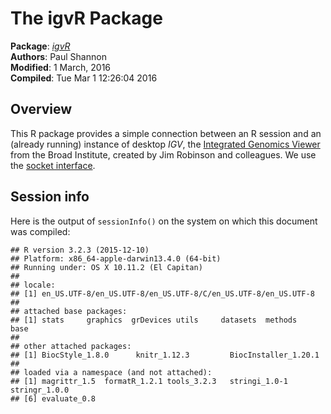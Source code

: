 <!--
% \VignetteIndexEntry{The igvR Package}
% \VignetteDepends{igvR}
% \VignetteEngine{knitr::knitr}
-->

<script type="text/javascript">
document.addEventListener("DOMContentLoaded", function() {
  document.querySelector("h1").className = "title";
});
</script>
<script type="text/javascript">
document.addEventListener("DOMContentLoaded", function() {
  var links = document.links;  
  for (var i = 0, linksLength = links.length; i < linksLength; i++)
    if (links[i].hostname != window.location.hostname)
      links[i].target = '_blank';
});
</script>

# The igvR Package

**Package**: *[igvR](http://bioconductor.org/packages/release/bioc/html/igvR.html)*<br />
**Authors**: Paul Shannon<br />
**Modified**: 1 March, 2016<br />
**Compiled**: Tue Mar  1 12:26:04 2016

## Overview

This R package provides a simple connection between an R session and an (already running) instance of desktop *IGV*,
the [Integrated Genomics Viewer](http://www.broadinstitute.org/igv/home) from the Broad Institute, created by
Jim Robinson and colleagues.  We use the [socket interface](https://www.broadinstitute.org/igv/PortCommands).

## Session info

Here is the output of `sessionInfo()` on the system on which this
document was compiled:


```
## R version 3.2.3 (2015-12-10)
## Platform: x86_64-apple-darwin13.4.0 (64-bit)
## Running under: OS X 10.11.2 (El Capitan)
## 
## locale:
## [1] en_US.UTF-8/en_US.UTF-8/en_US.UTF-8/C/en_US.UTF-8/en_US.UTF-8
## 
## attached base packages:
## [1] stats     graphics  grDevices utils     datasets  methods   base     
## 
## other attached packages:
## [1] BiocStyle_1.8.0      knitr_1.12.3         BiocInstaller_1.20.1
## 
## loaded via a namespace (and not attached):
## [1] magrittr_1.5  formatR_1.2.1 tools_3.2.3   stringi_1.0-1 stringr_1.0.0
## [6] evaluate_0.8
```
